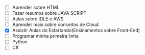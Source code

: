 - [ ] Aprender sobre HTML
 - [ ] Fazer resumos sobre JAVA SCRIPT
 - [ ] Aulas sobre IDLE e AWS
 - [ ] Aprender mais sobre conceitos de Cloud
 - [x] Assistir Aulas do Estartando(Ensinamentos sobre Front-End)
 - [ ] Programar minha primeira linha 
 - [ ] Python
 - [ ] C#

